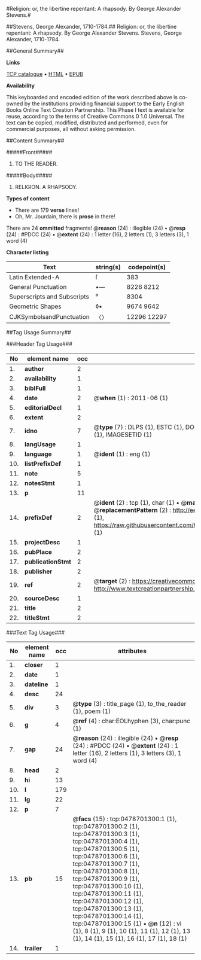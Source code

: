 #Religion: or, the libertine repentant: A rhapsody. By George Alexander Stevens.#

##Stevens, George Alexander, 1710-1784.##
Religion: or, the libertine repentant: A rhapsody. By George Alexander Stevens.
Stevens, George Alexander, 1710-1784.

##General Summary##

**Links**

[TCP catalogue](http://www.ota.ox.ac.uk/tcp/)  • 
[HTML](http://tei.it.ox.ac.uk/tcp/Texts-HTML/free/004/004900806.html)  • 
[EPUB](http://tei.it.ox.ac.uk/tcp/Texts-EPUB/free/004/004900806.epub)

**Availability**

This keyboarded and encoded edition of the
	       work described above is co-owned by the institutions
	       providing financial support to the Early English Books
	       Online Text Creation Partnership. This Phase I text is
	       available for reuse, according to the terms of Creative
	       Commons 0 1.0 Universal. The text can be copied,
	       modified, distributed and performed, even for
	       commercial purposes, all without asking permission.


##Content Summary##

#####Front#####

1. TO THE READER.

#####Body#####

1. RELIGION. A RHAPSODY.

**Types of content**

  * There are 179 **verse** lines!
  * Oh, Mr. Jourdain, there is **prose** in there!

There are 24 **ommitted** fragments! 
 @__reason__ (24) : illegible (24)  •  @__resp__ (24) : #PDCC (24)  •  @__extent__ (24) : 1 letter (16), 2 letters (1), 3 letters (3), 1 word (4)

**Character listing**


|Text|string(s)|codepoint(s)|
|---|---|---|
|Latin Extended-A|ſ|383|
|General Punctuation|•—|8226 8212|
|Superscripts             and Subscripts|⁰|8304|
|Geometric Shapes|◊▪|9674 9642|
|CJKSymbolsandPunctuation|〈〉|12296 12297|

##Tag Usage Summary##

###Header Tag Usage###

|No|element name|occ|attributes|
|---|---|---|---|
|1.|__author__|2||
|2.|__availability__|1||
|3.|__biblFull__|1||
|4.|__date__|2| @__when__ (1) : 2011-06 (1)|
|5.|__editorialDecl__|1||
|6.|__extent__|2||
|7.|__idno__|7| @__type__ (7) : DLPS (1), ESTC (1), DOCNO (1), TCP (1), GALEDOCNO (1), CONTENTSET (1), IMAGESETID (1)|
|8.|__langUsage__|1||
|9.|__language__|1| @__ident__ (1) : eng (1)|
|10.|__listPrefixDef__|1||
|11.|__note__|5||
|12.|__notesStmt__|1||
|13.|__p__|11||
|14.|__prefixDef__|2| @__ident__ (2) : tcp (1), char (1)  •  @__matchPattern__ (2) : ([0-9\-]+):([0-9IVX]+) (1), (.+) (1)  •  @__replacementPattern__ (2) : http://eebo.chadwyck.com/downloadtiff?vid=$1&page=$2 (1), https://raw.githubusercontent.com/textcreationpartnership/Texts/master/tcpchars.xml#$1 (1)|
|15.|__projectDesc__|1||
|16.|__pubPlace__|2||
|17.|__publicationStmt__|2||
|18.|__publisher__|2||
|19.|__ref__|2| @__target__ (2) : https://creativecommons.org/publicdomain/zero/1.0/ (1), http://www.textcreationpartnership.org/docs/. (1)|
|20.|__sourceDesc__|1||
|21.|__title__|2||
|22.|__titleStmt__|2||


###Text Tag Usage###

|No|element name|occ|attributes|
|---|---|---|---|
|1.|__closer__|1||
|2.|__date__|1||
|3.|__dateline__|1||
|4.|__desc__|24||
|5.|__div__|3| @__type__ (3) : title_page (1), to_the_reader (1), poem (1)|
|6.|__g__|4| @__ref__ (4) : char:EOLhyphen (3), char:punc (1)|
|7.|__gap__|24| @__reason__ (24) : illegible (24)  •  @__resp__ (24) : #PDCC (24)  •  @__extent__ (24) : 1 letter (16), 2 letters (1), 3 letters (3), 1 word (4)|
|8.|__head__|2||
|9.|__hi__|13||
|10.|__l__|179||
|11.|__lg__|22||
|12.|__p__|7||
|13.|__pb__|15| @__facs__ (15) : tcp:0478701300:1 (1), tcp:0478701300:2 (1), tcp:0478701300:3 (1), tcp:0478701300:4 (1), tcp:0478701300:5 (1), tcp:0478701300:6 (1), tcp:0478701300:7 (1), tcp:0478701300:8 (1), tcp:0478701300:9 (1), tcp:0478701300:10 (1), tcp:0478701300:11 (1), tcp:0478701300:12 (1), tcp:0478701300:13 (1), tcp:0478701300:14 (1), tcp:0478701300:15 (1)  •  @__n__ (12) : vi (1), 8 (1), 9 (1), 10 (1), 11 (1), 12 (1), 13 (1), 14 (1), 15 (1), 16 (1), 17 (1), 18 (1)|
|14.|__trailer__|1||
